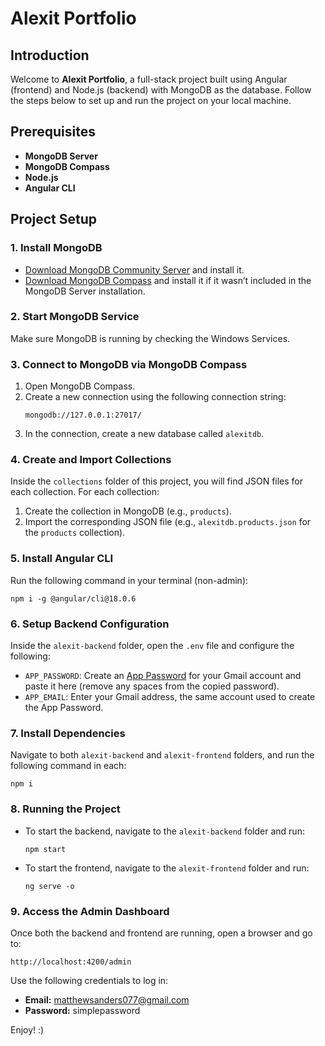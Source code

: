 
# Alexit Portfolio

## Introduction
Welcome to **Alexit Portfolio**, a full-stack project built using Angular (frontend) and Node.js (backend) with MongoDB as the database. Follow the steps below to set up and run the project on your local machine.

## Prerequisites
- **MongoDB Server**
- **MongoDB Compass**
- **Node.js**
- **Angular CLI**

## Project Setup

### 1. Install MongoDB
- [Download MongoDB Community Server](https://www.mongodb.com/try/download/community) and install it.
- [Download MongoDB Compass](https://www.mongodb.com/try/download/compass) and install it if it wasn’t included in the MongoDB Server installation.

### 2. Start MongoDB Service
Make sure MongoDB is running by checking the Windows Services.

### 3. Connect to MongoDB via MongoDB Compass
1. Open MongoDB Compass.
2. Create a new connection using the following connection string:
   ```
   mongodb://127.0.0.1:27017/
   ```
3. In the connection, create a new database called `alexitdb`.

### 4. Create and Import Collections
Inside the `collections` folder of this project, you will find JSON files for each collection. For each collection:
1. Create the collection in MongoDB (e.g., `products`).
2. Import the corresponding JSON file (e.g., `alexitdb.products.json` for the `products` collection).

### 5. Install Angular CLI
Run the following command in your terminal (non-admin):
```
npm i -g @angular/cli@18.0.6
```

### 6. Setup Backend Configuration
Inside the `alexit-backend` folder, open the `.env` file and configure the following:
- `APP_PASSWORD`: Create an [App Password](https://myaccount.google.com/apppasswords) for your Gmail account and paste it here (remove any spaces from the copied password).
- `APP_EMAIL`: Enter your Gmail address, the same account used to create the App Password.

### 7. Install Dependencies
Navigate to both `alexit-backend` and `alexit-frontend` folders, and run the following command in each:
```
npm i
```

### 8. Running the Project
- To start the backend, navigate to the `alexit-backend` folder and run:
  ```
  npm start
  ```
- To start the frontend, navigate to the `alexit-frontend` folder and run:
  ```
  ng serve -o
  ```

### 9. Access the Admin Dashboard
Once both the backend and frontend are running, open a browser and go to:
```
http://localhost:4200/admin
```
Use the following credentials to log in:
- **Email:** matthewsanders077@gmail.com
- **Password:** simplepassword

Enjoy! :)

